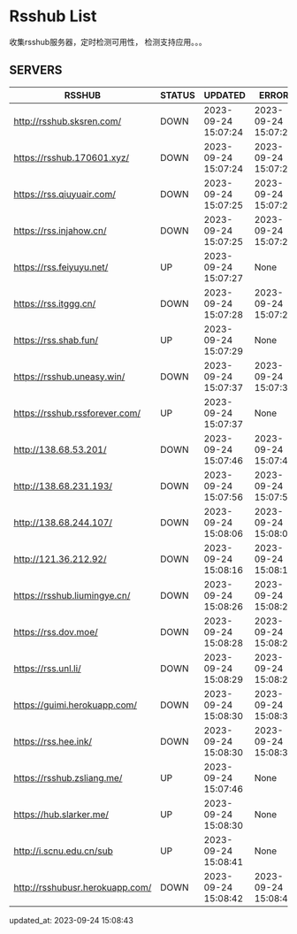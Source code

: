 # Rsshub List

收集rsshub服务器，定时检测可用性， 检测支持应用。。。


## SERVERS

|  RSSHUB   | STATUS  | UPDATED  | ERROR  | TWITTER |  
|  ----  | ----  | ----  | ----  | ---- |  
| http://rsshub.sksren.com/ | DOWN | 2023-09-24 15:07:24 | 2023-09-24 15:07:24 |  
| https://rsshub.170601.xyz/ | DOWN | 2023-09-24 15:07:24 | 2023-09-24 15:07:24 |  
| https://rss.qiuyuair.com/ | DOWN | 2023-09-24 15:07:25 | 2023-09-24 15:07:25 |  
| https://rss.injahow.cn/ | DOWN | 2023-09-24 15:07:25 | 2023-09-24 15:07:25 |  
| https://rss.feiyuyu.net/ | UP | 2023-09-24 15:07:27 | None ||  
| https://rss.itggg.cn/ | DOWN | 2023-09-24 15:07:28 | 2023-09-24 15:07:28 |  
| https://rss.shab.fun/ | UP | 2023-09-24 15:07:29 | None ||  
| https://rsshub.uneasy.win/ | DOWN | 2023-09-24 15:07:37 | 2023-09-24 15:07:37 |  
| https://rsshub.rssforever.com/ | UP | 2023-09-24 15:07:37 | None ||  
| http://138.68.53.201/ | DOWN | 2023-09-24 15:07:46 | 2023-09-24 15:07:46 |  
| http://138.68.231.193/ | DOWN | 2023-09-24 15:07:56 | 2023-09-24 15:07:56 |  
| http://138.68.244.107/ | DOWN | 2023-09-24 15:08:06 | 2023-09-24 15:08:06 |  
| http://121.36.212.92/ | DOWN | 2023-09-24 15:08:16 | 2023-09-24 15:08:16 |  
| https://rsshub.liumingye.cn/ | DOWN | 2023-09-24 15:08:26 | 2023-09-24 15:08:26 |  
| https://rss.dov.moe/ | DOWN | 2023-09-24 15:08:28 | 2023-09-24 15:08:28 |  
| https://rss.unl.li/ | DOWN | 2023-09-24 15:08:29 | 2023-09-24 15:08:29 |  
| https://guimi.herokuapp.com/ | DOWN | 2023-09-24 15:08:30 | 2023-09-24 15:08:30 |  
| https://rss.hee.ink/ | DOWN | 2023-09-24 15:08:30 | 2023-09-24 15:08:30 |  
| https://rsshub.zsliang.me/ | UP | 2023-09-24 15:07:46 | None |OK|  
| https://hub.slarker.me/ | UP | 2023-09-24 15:08:30 | None ||  
| http://i.scnu.edu.cn/sub | UP | 2023-09-24 15:08:41 | None ||  
| http://rsshubusr.herokuapp.com/ | DOWN | 2023-09-24 15:08:42 | 2023-09-24 15:08:42 |  
  

updated_at: 2023-09-24 15:08:43  
